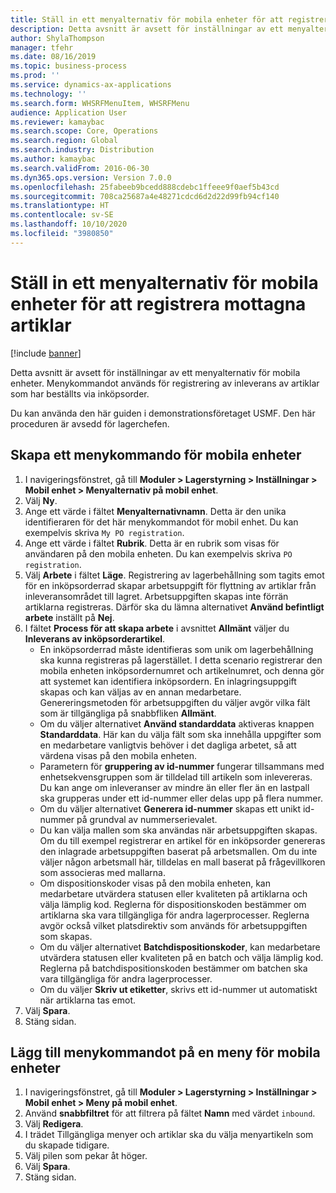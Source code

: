 ```yaml
---
title: Ställ in ett menyalternativ för mobila enheter för att registrera mottagna artiklar
description: Detta avsnitt är avsett för inställningar av ett menyalternativ för mobila enheter.
author: ShylaThompson
manager: tfehr
ms.date: 08/16/2019
ms.topic: business-process
ms.prod: ''
ms.service: dynamics-ax-applications
ms.technology: ''
ms.search.form: WHSRFMenuItem, WHSRFMenu
audience: Application User
ms.reviewer: kamaybac
ms.search.scope: Core, Operations
ms.search.region: Global
ms.search.industry: Distribution
ms.author: kamaybac
ms.search.validFrom: 2016-06-30
ms.dyn365.ops.version: Version 7.0.0
ms.openlocfilehash: 25fabeeb9bcedd888cdebc1ffeee9f0aef5b43cd
ms.sourcegitcommit: 708ca25687a4e48271cdcd6d2d22d99fb94cf140
ms.translationtype: HT
ms.contentlocale: sv-SE
ms.lasthandoff: 10/10/2020
ms.locfileid: "3980850"
---
```

# <a name="set-up-a-mobile-device-menu-item-to-register-received-items"></a>Ställ in ett menyalternativ för mobila enheter för att registrera mottagna artiklar

[!include [banner](../../includes/banner.md)]

Detta avsnitt är avsett för inställningar av ett menyalternativ för mobila enheter. Menykommandot används för registrering av inleverans av artiklar som har beställts via inköpsorder. 

Du kan använda den här guiden i demonstrationsföretaget USMF. Den här proceduren är avsedd för lagerchefen.


## <a name="create-a-mobile-device-menu-item"></a>Skapa ett menykommando för mobila enheter
1. I navigeringsfönstret, gå till **Moduler > Lagerstyrning > Inställningar > Mobil enhet > Menyalternativ på mobil enhet**.
2. Välj **Ny**.
3. Ange ett värde i fältet **Menyalternativnamn**. Detta är den unika identifieraren för det här menykommandot för mobil enhet. Du kan exempelvis skriva `My PO registration`.  
4. Ange ett värde i fältet **Rubrik**. Detta är en rubrik som visas för användaren på den mobila enheten. Du kan exempelvis skriva `PO registration`.  
5. Välj **Arbete** i fältet **Läge**. Registrering av lagerbehållning som tagits emot för en inköpsorderrad skapar arbetsuppgift för flyttning av artiklar från inleveransområdet till lagret. Arbetsuppgiften skapas inte förrän artiklarna registreras. Därför ska du lämna alternativet **Använd befintligt arbete** inställt på **Nej**.
6. I fältet **Process för att skapa arbete** i avsnittet **Allmänt** väljer du **Inleverans av inköpsorderartikel**.
    - En inköpsorderrad måste identifieras som unik om lagerbehållning ska kunna registreras på lagerstället. I detta scenario registrerar den mobila enheten inköpsordernumret och artikelnumret, och denna gör att systemet kan identifiera inköpsordern. En inlagringsuppgift skapas och kan väljas av en annan medarbetare. Genereringsmetoden för arbetsuppgiften du väljer avgör vilka fält som är tillgängliga på snabbfliken **Allmänt**.  
    - Om du väljer alternativet **Använd standarddata** aktiveras knappen **Standarddata**. Här kan du välja fält som ska innehålla uppgifter som en medarbetare vanligtvis behöver i det dagliga arbetet, så att värdena visas på den mobila enheten.  
    - Parametern för **gruppering av id-nummer** fungerar tillsammans med enhetsekvensgruppen som är tilldelad till artikeln som inlevereras. Du kan ange om inleveranser av mindre än eller fler än en lastpall ska grupperas under ett id-nummer eller delas upp på flera nummer.  
    - Om du väljer alternativet **Generera id-nummer** skapas ett unikt id-nummer på grundval av nummerserievalet.  
    - Du kan välja mallen som ska användas när arbetsuppgiften skapas. Om du till exempel registrerar en artikel för en inköpsorder genereras den inlagrade arbetsuppgiften baserat på arbetsmallen. Om du inte väljer någon arbetsmall här, tilldelas en mall baserat på frågevillkoren som associeras med mallarna.  
    - Om dispositionskoder visas på den mobila enheten, kan medarbetare utvärdera statusen eller kvaliteten på artiklarna och välja lämplig kod. Reglerna för dispositionskoden bestämmer om artiklarna ska vara tillgängliga för andra lagerprocesser. Reglerna avgör också vilket platsdirektiv som används för arbetsuppgiften som skapas.   
    - Om du väljer alternativet  **Batchdispositionskoder**, kan medarbetare utvärdera statusen eller kvaliteten på en batch och välja lämplig kod. Reglerna på batchdispositionskoden bestämmer om batchen ska vara tillgängliga för andra lagerprocesser.  
    - Om du väljer **Skriv ut etiketter**, skrivs ett id-nummer ut automatiskt när artiklarna tas emot.  
7. Välj **Spara**.
8. Stäng sidan.

## <a name="add-the-menu-item-to-a-mobile-device-menu"></a>Lägg till menykommandot på en meny för mobila enheter
1. I navigeringsfönstret, gå till **Moduler > Lagerstyrning > Inställningar > Mobil enhet > Meny på mobil enhet**.
2. Använd **snabbfiltret** för att filtrera på fältet **Namn** med värdet `inbound`.
3. Välj **Redigera**.
4. I trädet Tillgängliga menyer och artiklar ska du välja menyartikeln som du skapade tidigare.
5. Välj pilen som pekar åt höger.
6. Välj **Spara**.
7. Stäng sidan.

